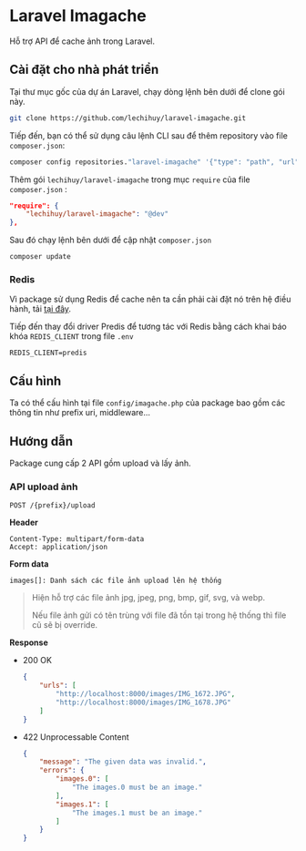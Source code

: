 # Laravel Imagache
Hỗ trợ API để cache ảnh trong Laravel.

## Cài đặt cho nhà phát triển

Tại thư mục gốc của dự án Laravel, chạy dòng lệnh bên dưới để clone gói này.

```sh
git clone https://github.com/lechihuy/laravel-imagache.git
```

Tiếp đến, bạn có thể sử dụng câu lệnh CLI sau để thêm repository vào file `composer.json`:

```sh
composer config repositories."laravel-imagache" '{"type": "path", "url": "./laravel-imagache"}' --file composer.json
```

Thêm gói `lechihuy/laravel-imagache` trong mục `require` của file `composer.json` :

```json
"require": {
    "lechihuy/laravel-imagache": "@dev"
},
```

Sau đó chạy lệnh bên dưới để cập nhật `composer.json`

```
composer update
```

### Redis
Vì package sử dụng Redis để cache nên ta cần phải cài đặt nó trên hệ điều hành, tải [tại đây](https://redis.io/).

Tiếp đến thay đổi driver Predis để tương tác với Redis bằng cách khai báo khóa `REDIS_CLIENT` trong file `.env`

```
REDIS_CLIENT=predis
```

## Cấu hình
Ta có thể cấu hình tại file `config/imagache.php` của package bao gồm các thông tin như prefix uri, middleware...

## Hướng dẫn
Package cung cấp 2 API gồm upload và lấy ảnh.

### API upload ảnh
```
POST /{prefix}/upload
```

**Header**
```
Content-Type: multipart/form-data
Accept: application/json
```

**Form data**
```
images[]: Danh sách các file ảnh upload lên hệ thống
```

> Hiện hỗ trợ các file ảnh jpg, jpeg, png, bmp, gif, svg, và webp.
> 
> Nếu file ảnh gửi có tên trùng với file đã tồn tại trong hệ thống thì file cũ sẽ bị override.

**Response**
* 200 OK
    ```json
    {
        "urls": [
            "http://localhost:8000/images/IMG_1672.JPG",
            "http://localhost:8000/images/IMG_1678.JPG"
        ]
    }
    ```

* 422 Unprocessable Content
    ```json
    {
        "message": "The given data was invalid.",
        "errors": {
            "images.0": [
                "The images.0 must be an image."
            ],
            "images.1": [
                "The images.1 must be an image."
            ]
        }
    }
    ```